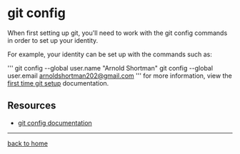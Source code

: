 # git config

When first setting up git, you'll need to work with the git config commands in order to set up your identity.

For example, your identity can be set up with the commands such as:

'''
git config --global user.name "Arnold Shortman"
git config --global user.email arnoldshortman202@gmail.com
'''
for more information, view the [first time git setup](Https://git-scm.com/book/en/v2/Getting-Started-First-Time-Git-Setup) documentation.

## Resources 

- [git config documentation](Https://git-scm.com/docs/git-config)

---

[back to home](../readme.md)